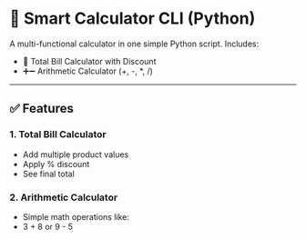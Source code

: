 # 🔢 Smart Calculator CLI (Python)

A multi-functional calculator in one simple Python script. Includes:

- 🛒 Total Bill Calculator with Discount
- ➕➖ Arithmetic Calculator (+, -, *, /)

---

## ✅ Features

### 1. Total Bill Calculator
- Add multiple product values
- Apply % discount
- See final total

### 2. Arithmetic Calculator
- Simple math operations like:
- 3 + 8 or 9 - 5
